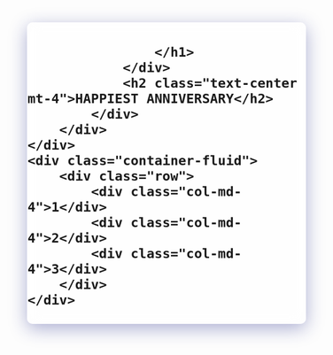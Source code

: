 <!DOCTYPE html>
<html lang="en">
<head>
    <meta charset="UTF-8">
    <meta name="viewport" content="width=device-width, initial-scale=1.0">
    <!--Bootstrap link-->
    <link href="https://cdn.jsdelivr.net/npm/bootstrap@5.3.2/dist/css/bootstrap.min.css" rel="stylesheet" integrity="sha384-T3c6CoIi6uLrA9TneNEoa7RxnatzjcDSCmG1MXxSR1GAsXEV/Dwwykc2MPK8M2HN" crossorigin="anonymous">
    <!--Javascript link-->
    <script src="https://cdn.jsdelivr.net/npm/bootstrap@5.3.2/dist/js/bootstrap.bundle.min.js" integrity="sha384-C6RzsynM9kWDrMNeT87bh95OGNyZPhcTNXj1NW7RuBCsyN/o0jlpcV8Qyq46cDfL" crossorigin="anonymous"></script>
    <title>Valentine Card</title>
    <style>
        .banner
        {
            background-image:url("Heart7.jpg");
            background-repeat: no-repeat;
            background-position: 100% 50%;
            background-size:cover;
            height: auto;
            width:auto;
        }
        .main-image
        {
            background-image: url("heart5.jpg");
            height:auto;
            width:auto;
            background-size:cover;
            background-repeat: no-repeat;
            background-position: 100% 45%;
        }
        .image-gradient
        {
            background: rgba( 255, 255, 255, 0.5 );
            box-shadow: 0 8px 32px 0 rgba( 31, 38, 135, 0.37 );
            backdrop-filter: blur( 13px );
            -webkit-backdrop-filter: blur( 13px );
            border-radius: 10px;
            border: 1px solid rgba( 255, 255, 255, 0.18 );
        }
    </style>
</head>
<body>
    <div class="container-fluid banner py-5">
        <div class="row py-5">
            <div class="col-md-4 py-5 offset-md-4 image-gradient">
                <div class="py-5 main-image">
                    <h1 class="text-center my-5 py-5">

                    </h1>
                </div>
                <h2 class="text-center mt-4">HAPPIEST ANNIVERSARY</h2>
            </div>
        </div>
    </div>
    <div class="container-fluid">
        <div class="row">
            <div class="col-md-4">1</div>
            <div class="col-md-4">2</div>
            <div class="col-md-4">3</div>
        </div>
    </div>
</body>
</html>
